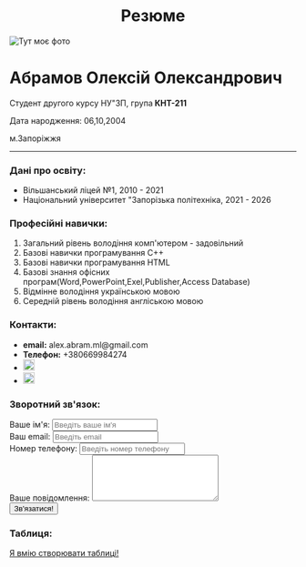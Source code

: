 <!DOCTYPE html>
  <html>
    <head>
      <meta charset="UTF-8"/>
      <title>Olexiy CV</title>
      <link rel="stylesheet" href="styles.css">
    </head>
    <body>
      <h1 align="center"> Резюме</h1>
      <div class="container">
          <div class="info">
            <img src="https://artinvestment.ru/content/download/news_2021/20211028_NFT_Lynch_Lee.jpg" alt="Тут моє фото" class="avatar">
          <div class="info_text">
            <h1>Абрамов Олексій Олександрович</h1>
            <p>Студент другого курсу НУ"ЗП, група<strong> КНТ-211</strong></p>
            <p>Дата народження: 06,10,2004</p>
            <p>м.Запоріжжя</p>
          </div>
          </div>
        <hr color="black">
      <div class="content bg-yellow">
        <h3>Дані про освіту:</h3>
        <ul class="list2"> 
          <li>Вільшанський ліцей №1, 2010 - 2021</li>
          <li>Національний університет "Запорізька політехніка, 2021 - 2026</li>
        </ul>
      </div>
      <div class="content bg-green">
        <h3>Професійні навички:</h3>
        <ol class="list">
          <li>Загальний рівень володіння комп'ютером - задовільний</li>
          <li>Базові навички програмування С++</li>
          <li>Базові навички програмування HTML</li>
          <li>Базові знання офісних програм(Word,PowerPoint,Exel,Publisher,Access Database)</li>
          <li>Відмінне володіння українською мовою</li>
          <li>Середній рівень володіння англіською мовою</li>
        </ol>
      </div>
      <div class="content bg-red">
      <h3>Контакти:</h3>
        <ul> 
          <li> <strong>email:</strong> alex.abram.ml@gmail.com</li>
          <li> <strong>Телефон:</strong> +380669984274 </li>
          <li><a href="https://instagram.com/abramoy_" target="_blank"><img src="http://store-images.s-microsoft.com/image/apps.31997.13510798887167234.6cd52261-a276-49cf-9b6b-9ef8491fb799.30e70ce4-33c5-43d6-9af1-491fe4679377" width="20" alt="Тут фото інстаграму"></a></li>
          <li><a href="https://t.me/abram066" target="_blank"><img src="https://upload.wikimedia.org/wikipedia/commons/thumb/8/83/Telegram_2019_Logo.svg/1200px-Telegram_2019_Logo.svg.png" width="20" alt="Тут фото телеграму"></a></li>
      </ul>
    </div>
    <div class="contact">
        <h3>Зворотний зв'язок:</h3>
        <form action="/">
        <div class="form-group">
          <label for="Ваше ім'я:">Ваше ім'я:</label>
          <input type="text" placeholder="Введіть ваше ім'я">
        </div>
        <div class="form-group">
          <label for="Ваша пошта:">Ваш email:</label>
          <input type="text" placeholder="Введіть email">
        </div>
        <div class="form-group">
          <label for="Ваша пошта:">Номер телефону:</label>
          <input type="text" placeholder="Введіть номер телефону">
        </div> 
        <div class="form-group">
          <label for="text">Ваше повідомлення:</label>
          <textarea id="text" cols="25" rows="5"></textarea>
      </div>
          <input class="btn" type="submit" value="Зв'язатися!">
        </form>
      </div>
        <h3>Таблиця:</h3>
        <a href="tabel.html" target="blanck">Я вмію створювати таблиці!</a>
      </div>
    </body>
</html>
